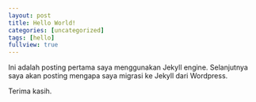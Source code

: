 ```yaml
---
layout: post
title: Hello World!
categories: [uncategorized]
tags: [hello]
fullview: true
---
```


Ini adalah posting pertama saya menggunakan Jekyll engine. Selanjutnya saya akan posting mengapa saya migrasi ke Jekyll dari Wordpress.

Terima kasih.
